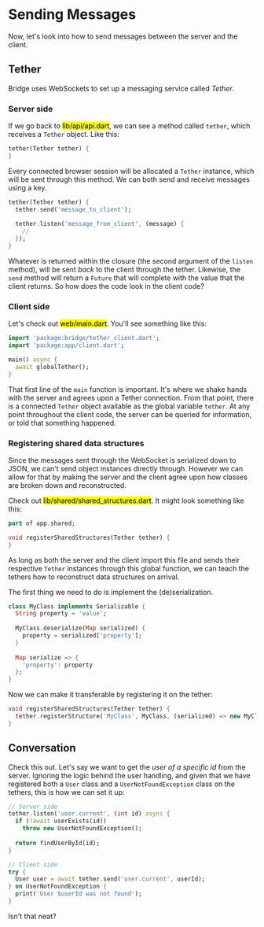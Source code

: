 # Sending Messages
<p class='lead'>
Now, let's look into how to send messages between the server and the client.
</p>

## Tether
Bridge uses WebSockets to set up a messaging service called *Tether*.

### Server side
If we go back to <mark>lib/api/api.dart</mark>, we
can see a method called `tether`, which receives a `Tether` object. Like this:

```dart
tether(Tether tether) {
}
```

Every connected browser session will be allocated a `Tether` instance, which will be sent through this method. We can
both send and receive messages using a key.

```dart
tether(Tether tether) {
  tether.send('message_to_client');
  
  tether.listen('message_from_client', (message) {
    //
  });
}
```

Whatever is returned within the closure (the second argument of the `listen` method), will be sent *back* to the client
through the tether. Likewise, the `send` method will return a `Future` that will complete with the value that the client
returns. So how does the code look in the client code?

### Client side
Let's check out <mark>web/main.dart</mark>. You'll see something like this:

```dart
import 'package:bridge/tether_client.dart';
import 'package:app/client.dart';

main() async {
  await globalTether();
}
```

That first line of the `main` function is important. It's where we shake hands with the server and agrees upon a Tether
connection. From that point, there is a connected `Tether` object available as the global variable `tether`. At any
point throughout the client code, the server can be queried for information, or told that something happened.

### Registering shared data structures
Since the messages sent through the WebSocket is serialized down to JSON, we can't send object instances directly
through. However we can allow for that by making the server and the client agree upon how classes are broken down and
reconstructed.

Check out <mark>lib/shared/shared_structures.dart</mark>. It might look something like this:
```dart
part of app.shared;

void registerSharedStructures(Tether tether) {
}
```

As long as both the server and the client import this file and sends their respective `Tether` instances through this 
global function, we can teach the tethers how to reconstruct data structures on arrival.

The first thing we need to do is implement the (de)serialization.

```dart
class MyClass implements Serializable {
  String property = 'value';
  
  MyClass.deserialize(Map serialized) {
    property = serialized['property'];
  }
  
  Map serialize => {
    'property': property
  };
}
```

Now we can make it transferable by registering it on the tether:

```dart
void registerSharedStructures(Tether tether) {
  tether.registerStructure('MyClass', MyClass, (serialized) => new MyClass.deserialize(serialized));
}
```

## Conversation
Check this out. Let's say we want to get the _user of a specific id_ from the server. Ignoring the logic behind the
user handling, and given that we have registered both a `User` class and a `UserNotFoundException` class on the tethers,
this is how we can set it up:

```dart
// Server side
tether.listen('user.current', (int id) async {
  if (!await userExists(id))
    throw new UserNotFoundException();
    
  return findUserById(id);
}
```
```dart
// Client side
try {
  User user = await tether.send('user.current', userId);
} on UserNotFoundException {
  print('User $userId was not found');
}
```

Isn't that neat?